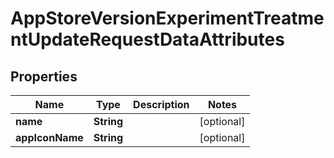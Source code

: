 

# AppStoreVersionExperimentTreatmentUpdateRequestDataAttributes


## Properties

| Name | Type | Description | Notes |
|------------ | ------------- | ------------- | -------------|
|**name** | **String** |  |  [optional] |
|**appIconName** | **String** |  |  [optional] |



